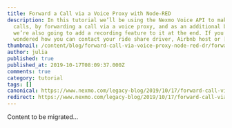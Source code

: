 ```yaml
---
title: Forward a Call via a Voice Proxy with Node-RED
description: In this tutorial we’ll be using the Nexmo Voice API to make private
  calls, by forwarding a call via a voice proxy, and as an additional bonus
  we’re also going to add a recording feature to it at the end. If you’ve ever
  wondered how you can contact your ride share driver, Airbnb host or […]
thumbnail: /content/blog/forward-call-via-voice-proxy-node-red-dr/forward-call-featured.png
author: julia
published: true
published_at: 2019-10-17T08:09:37.000Z
comments: true
category: tutorial
tags: []
canonical: https://www.nexmo.com/legacy-blog/2019/10/17/forward-call-via-voice-proxy-node-red-dr
redirect: https://www.nexmo.com/legacy-blog/2019/10/17/forward-call-via-voice-proxy-node-red-dr
---
```


Content to be migrated...
